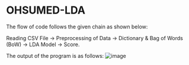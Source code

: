 # OHSUMED-LDA
The flow of code follows the given chain as shown below:

Reading CSV File -> Preprocessing of Data -> Dictionary & Bag of Words (BoW) -> LDA Model -> Score.

The output of the program is as follows:
![image](https://user-images.githubusercontent.com/37010825/119300897-2d313480-bc7f-11eb-88c0-cc16b7974470.png)
